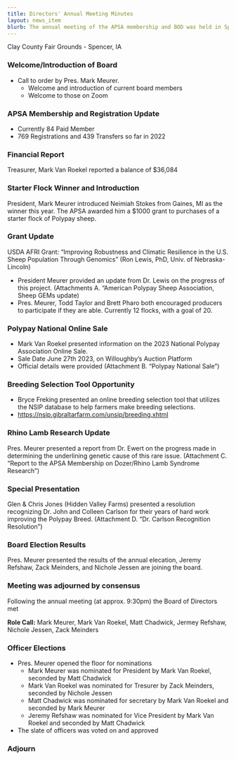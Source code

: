 ```yaml
---
title: Directors' Annual Meeting Minutes
layout: news_item
blurb: The annual meeting of the APSA membership and BOD was held in Spencer, IA
---
```


Clay County Fair Grounds - Spencer, IA

### Welcome/Introduction of Board

* Call to order by Pres. Mark Meurer.
  * Welcome and introduction of current board members
  * Welcome to those on Zoom 

### APSA Membership and Registration Update
* Currently 84 Paid Member
* 769 Registrations and 439 Transfers so far in 2022 


### Financial Report

Treasurer, Mark Van Roekel reported a balance of $36,084 

### Starter Flock Winner and Introduction

President, Mark Meurer introduced Neimiah Stokes from Gaines, MI as the winner this year. The APSA awarded him a $1000 grant to purchases of a starter flock of Polypay sheep.

### Grant Update

USDA AFRI Grant: “Improving Robustness and Climatic Resilience in the U.S. Sheep Population Through Genomics” (Ron Lewis, PhD, Univ. of Nebraska-Lincoln)

* President Meurer provided an update from Dr. Lewis on the progress of this project. (Attachments A. “American Polypay Sheep Association, Sheep GEMs update) 
* Pres. Meurer, Todd Taylor and Brett Pharo both encouraged producers to participate if they are able. Currently 12 flocks, with a goal of 20.

###	Polypay National Online Sale 

* Mark Van Roekel presented information on the 2023 National Polypay Association Online Sale. 
* Sale Date June 27th 2023, on Willoughby’s Auction Platform
* Official details were provided (Attachment B. “Polypay National Sale”)

### Breeding Selection Tool Opportunity

* Bryce Freking presented an online breeding selection tool that utilizes the NSIP database to help farmers make breeding selections.
* https://nsip.gibraltarfarm.com/unsip/breeding.xhtml 

### Rhino Lamb Research Update

Pres. Meurer presented a report from Dr. Ewert on the progress made in determining the underlining genetic cause of this rare issue. (Attachment C. “Report to the APSA Membership on Dozer/Rhino Lamb Syndrome Research”) 

### Special Presentation 

Glen & Chris Jones (Hidden Valley Farms) presented a resolution recognizing Dr. John and Colleen Carlson for their years of hard work improving the Polypay Breed. (Attachment D. “Dr. Carlson Recognition Resolution”) 

### Board Election Results

Pres. Meurer presented the results of the annual elecation, Jeremy Refshaw, Zack Meinders, and Nichole Jessen are joining the board. 

### Meeting was adjourned by consensus


Following the annual meeting (at approx. 9:30pm) the Board of Directors met

**Role Call:** Mark Meurer, Mark Van Roekel, Matt Chadwick, Jermey Refshaw, Nichole Jessen, Zack Meinders


### Officer Elections

* Pres. Meurer opened the floor for nominations
  * Mark Meurer was nominated for President by Mark Van Roekel, seconded by Matt Chadwick
  * Mark Van Roekel was nominated for Tresurer by Zack Meinders, seconded by Nichole Jessen
  * Matt Chadwick was nominated for secretary by Mark Van Roekel and seconded by Mark Meurer
  * Jeremy Refshaw was nominated for Vice President by Mark Van Roekel and seconded by Matt Chadwick
*	The slate of officers was voted on and approved

### Adjourn
